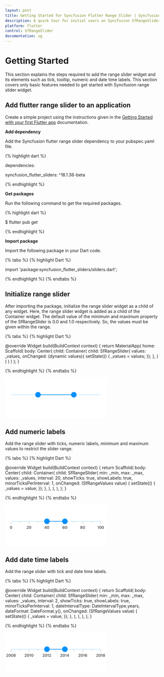 ```yaml
---
layout: post
title: Getting Started for Syncfusion Flutter Range Slider | Syncfusion
description: A quick tour for initial users on Syncfusion SfRangeSlider for flutter platform
platform: flutter
control: SfRangeSlider
documentation: ug
---
```


# Getting Started
This section explains the steps required to add the range slider widget and its elements such as tick, tooltip, numeric and date time labels. This section covers only basic features needed to get started with Syncfusion range slider widget.

## Add flutter range slider to an application
Create a simple project using the instructions given in the [Getting Started with your first Flutter app](https://flutter.dev/docs/get-started/test-drive?tab=vscode#create-app) documentation.

**Add dependency**

Add the Syncfusion flutter range slider dependency to your pubspec.yaml file.

{% highlight dart %}

dependencies:

syncfusion_flutter_sliders: ^18.1.36-beta

{% endhighlight %}

**Get packages** 

Run the following command to get the required packages.

{% highlight dart %}

$ flutter pub get

{% endhighlight %}

**Import package**

Import the following package in your Dart code.

{% tabs %}
{% highlight Dart %}

import 'package:syncfusion_flutter_sliders/sliders.dart';

{% endhighlight %}
{% endtabs %}

## Initialize range slider

After importing the package, initialize the range slider widget as a child of any widget. Here, the range slider widget is added as a child of the Container widget. The default value of the minimum and maximum property of the SfRangeSlider is 0.0 and 1.0 respectively. So, the values must be given within the range.

{% tabs %}
{% highlight Dart %}

@override
Widget build(BuildContext context) {
  return MaterialApp(
      home: Scaffold(
          body: Center(
              child: Container(
                  child: SfRangeSlider(
                    values: _values,
                    onChanged: (dynamic values){
                      setState(() {
                        _values = values;
                      });
                    },
                  )
              )
          )
      )
  );
}
	
{% endhighlight %}
{% endtabs %}

![Default range slider](images/getting-started/default_range_slider.png)

## Add numeric labels

Add the range slider with ticks, numeric labels, minimum and maximum values to restrict the slider range.

{% tabs %}
{% highlight Dart %}

@override
Widget build(BuildContext context) {
  return Scaffold(
    body: Center(
      child: Container(
        child: SfRangeSlider(
          min: _min,
          max: _max,
          values: _values,
          interval: 20,
          showTicks: true,
          showLabels: true,
          minorTicksPerInterval: 1,
          onChanged: (SfRangeValues value) {
            setState(() {
              _values = value;
            });
          },
        ),
      ),
    ),
  );
}

{% endhighlight %}
{% endtabs %}

![Numeric range slider](images/getting-started/numeric_range_slider.png)

## Add date time labels

Add the range slider with tick and date time labels.

{% tabs %}
{% highlight Dart %}

@override
  Widget build(BuildContext context) {
    return Scaffold(
      body: Center(
        child: Container(
          child: SfRangeSlider(
            min: _min,
            max: _max,
            values: _values,
            interval: 2,
            showTicks: true,
            showLabels: true,
            minorTicksPerInterval: 1,
            dateIntervalType: DateIntervalType.years,
            dateFormat: DateFormat.y(),
            onChanged: (SfRangeValues value) {
              setState(() {
                _values = value;
              });
            },
          ),
        ),
      ),
    );
  }

{% endhighlight %}
{% endtabs %}

![DateTime range slider](images/getting-started/date_range_slider.png)
